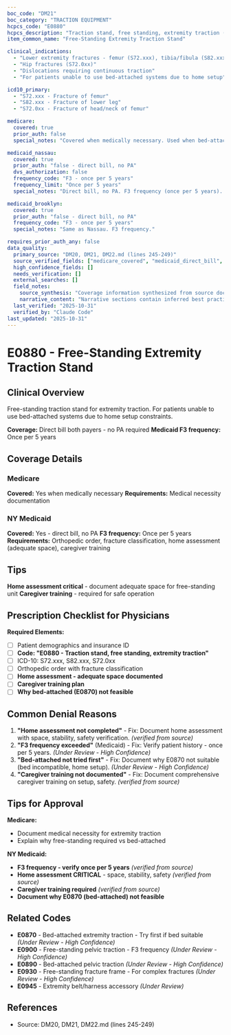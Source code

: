 ```yaml
---
boc_code: "DM21"
boc_category: "TRACTION EQUIPMENT"
hcpcs_code: "E0880"
hcpcs_description: "Traction stand, free standing, extremity traction (e.g., Buck's)"
item_common_name: "Free-Standing Extremity Traction Stand"

clinical_indications:
  - "Lower extremity fractures - femur (S72.xxx), tibia/fibula (S82.xxx)"
  - "Hip fractures (S72.0xx)"
  - "Dislocations requiring continuous traction"
  - "For patients unable to use bed-attached systems due to home setup"

icd10_primary:
  - "S72.xxx - Fracture of femur"
  - "S82.xxx - Fracture of lower leg"
  - "S72.0xx - Fracture of head/neck of femur"

medicare:
  covered: true
  prior_auth: false
  special_notes: "Covered when medically necessary. Used when bed-attached frame not feasible due to home setup limitations."

medicaid_nassau:
  covered: true
  prior_auth: "false - direct bill, no PA"
  dvs_authorization: false
  frequency_code: "F3 - once per 5 years"
  frequency_limit: "Once per 5 years"
  special_notes: "Direct bill, no PA. F3 frequency (once per 5 years). Documentation: orthopedic order, fracture classification, home assessment confirming adequate space, caregiver training."

medicaid_brooklyn:
  covered: true
  prior_auth: "false - direct bill, no PA"
  frequency_code: "F3 - once per 5 years"
  special_notes: "Same as Nassau. F3 frequency."

requires_prior_auth_any: false
data_quality:
  primary_source: "DM20, DM21, DM22.md (lines 245-249)"
  source_verified_fields: ["medicare_covered", "medicaid_direct_bill", "f3_once_per_5years", "home_assessment", "caregiver_training", "adequate_space"]
  high_confidence_fields: []
  needs_verification: []
  external_searches: []
  field_notes:
    source_synthesis: "Coverage information synthesized from source document"
    narrative_content: "Narrative sections contain inferred best practices and typical coverage patterns"
  last_verified: "2025-10-31"
  verified_by: "Claude Code"
last_updated: "2025-10-31"
---
```


# E0880 - Free-Standing Extremity Traction Stand

## Clinical Overview
Free-standing traction stand for extremity traction. For patients unable to use bed-attached systems due to home setup constraints.

**Coverage:** Direct bill both payers - no PA required
**Medicaid F3 frequency:** Once per 5 years

## Coverage Details

### Medicare
**Covered:** Yes when medically necessary
**Requirements:** Medical necessity documentation

### NY Medicaid
**Covered:** Yes - direct bill, no PA
**F3 frequency:** Once per 5 years
**Requirements:** Orthopedic order, fracture classification, home assessment (adequate space), caregiver training

## Tips
**Home assessment critical** - document adequate space for free-standing unit
**Caregiver training** - required for safe operation

## Prescription Checklist for Physicians

**Required Elements:**
- [ ] Patient demographics and insurance ID
- [ ] **Code: "E0880 - Traction stand, free standing, extremity traction"**
- [ ] ICD-10: S72.xxx, S82.xxx, S72.0xx
- [ ] Orthopedic order with fracture classification
- [ ] **Home assessment - adequate space documented**
- [ ] **Caregiver training plan**
- [ ] **Why bed-attached (E0870) not feasible**

## Common Denial Reasons

1. **"Home assessment not completed"** - Fix: Document home assessment with space, stability, safety verification. *(verified from source)*
2. **"F3 frequency exceeded"** (Medicaid) - Fix: Verify patient history - once per 5 years. *(Under Review - High Confidence)*
3. **"Bed-attached not tried first"** - Fix: Document why E0870 not suitable (bed incompatible, home setup). *(Under Review - High Confidence)*
4. **"Caregiver training not documented"** - Fix: Document comprehensive caregiver training on setup, safety. *(verified from source)*

## Tips for Approval

**Medicare:**
- Document medical necessity for extremity traction
- Explain why free-standing required vs bed-attached

**NY Medicaid:**
- **F3 frequency - verify once per 5 years** *(verified from source)*
- **Home assessment CRITICAL** - space, stability, safety *(verified from source)*
- **Caregiver training required** *(verified from source)*
- **Document why E0870 (bed-attached) not feasible**

## Related Codes

- **E0870** - Bed-attached extremity traction - Try first if bed suitable *(Under Review - High Confidence)*
- **E0900** - Free-standing pelvic traction - F3 frequency *(Under Review - High Confidence)*
- **E0890** - Bed-attached pelvic traction *(Under Review - High Confidence)*
- **E0930** - Free-standing fracture frame - For complex fractures *(Under Review - High Confidence)*
- **E0945** - Extremity belt/harness accessory *(Under Review)*

## References
- Source: DM20, DM21, DM22.md (lines 245-249)
